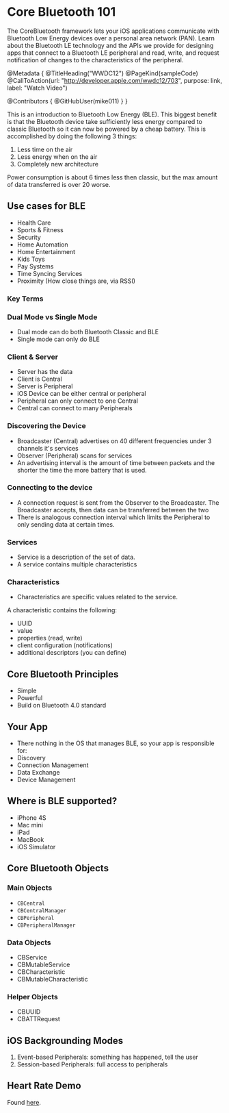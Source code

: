 # Core Bluetooth 101

The CoreBluetooth framework lets your iOS applications communicate with Bluetooth Low Energy devices over a personal area network (PAN). Learn about the Bluetooth LE technology and the APIs we provide for designing apps that connect to a Bluetooth LE peripheral and read, write, and request notification of changes to the characteristics of the peripheral.

@Metadata {
   @TitleHeading("WWDC12")
   @PageKind(sampleCode)
   @CallToAction(url: "http://developer.apple.com/wwdc12/703", purpose: link, label: "Watch Video")

   @Contributors {
      @GitHubUser(mike011)
   }
}



This is an introduction to Bluetooth Low Energy (BLE). This biggest benefit is that the Bluetooth device take sufficiently less energy compared to classic Bluetooth so it can now be powered by a cheap battery. This is accomplished by doing the following 3 things:

1. Less time on the air
2. Less energy when on the air
3. Completely new architecture

Power consumption is about 6 times less then classic, but the max amount of data transferred is over 20 worse.

## Use cases for BLE

- Health Care
- Sports & Fitness
- Security
- Home Automation
- Home Entertainment
- Kids Toys
- Pay Systems
- Time Syncing Services
- Proximity (How close things are, via RSSI)

### Key Terms

### Dual Mode vs Single Mode

- Dual mode can do both Bluetooth Classic and BLE
- Single mode can only do BLE

### Client & Server

- Server has the data
- Client is Central
- Server is Peripheral
- iOS Device can be either central or peripheral
- Peripheral can only connect to one Central
- Central can connect to many Peripherals

### Discovering the Device

- Broadcaster (Central) advertises on 40 different frequencies under 3 channels it's services
- Observer (Peripheral) scans for services
- An advertising interval is the amount of time between packets and the shorter the time the more battery that is used.

### Connecting to the device

- A connection request is sent from the Observer to the Broadcaster. The Broadcaster accepts, then data can be transferred between the two
- There is analogous connection interval which limits the Peripheral to only sending data at certain times.

### Services

- Service is a description of the set of data.
- A service contains multiple characteristics

### Characteristics

- Characteristics are specific values related to the service.

A characteristic contains the following:

- UUID
- value
- properties (read, write)
- client configuration (notifications)
- additional descriptors (you can define)

## Core Bluetooth Principles

- Simple
- Powerful
- Build on Bluetooth 4.0 standard

## Your App

- There nothing in the OS that manages BLE, so your app is responsible for:
 - Discovery
 - Connection Management
 - Data Exchange
 - Device Management

## Where is BLE supported?

 - iPhone 4S
 - Mac mini
 - iPad
 - MacBook
 - iOS Simulator

## Core Bluetooth Objects

### Main Objects

- `CBCentral`
- `CBCentralManager`
- `CBPeripheral`
- `CBPeripheralManager`

### Data Objects

 - CBService
 - CBMutableService
 - CBCharacteristic
 - CBMutableCharacteristic

### Helper Objects

 - CBUUID
 - CBATTRequest

## iOS Backgrounding Modes

1. Event-based Peripherals: something has happened, tell the user
2. Session-based Peripherals: full access to peripherals

## Heart Rate Demo

Found [here](https://developer.apple.com/library/archive/samplecode/HeartRateMonitor/).
